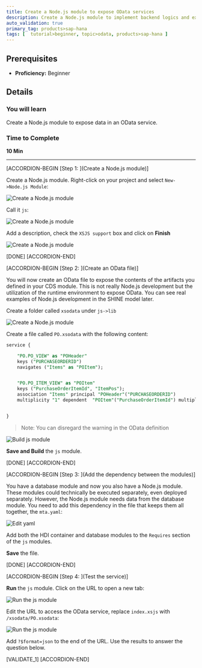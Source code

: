 ```yaml
---
title: Create a Node.js module to expose OData services
description: Create a Node.js module to implement backend logics and expose OData services
auto_validation: true
primary_tag: products>sap-hana
tags: [  tutorial>beginner, topic>odata, products>sap-hana ]
---
```


## Prerequisites
 - **Proficiency:** Beginner

## Details
### You will learn  
Create a Node.js module to expose data in an OData service.

### Time to Complete
**10 Min**

---

[ACCORDION-BEGIN [Step 1: ](Create a Node.js module)]

Create a Node.js module. Right-click on your project and select `New->Node.js Module`:

![Create a Node.js module](1.png)

Call it `js`:

![Create a Node.js module](2.png)

Add a description, check the `XSJS support` box and click on **Finish**

![Create a Node.js module](3.png)

[DONE]
[ACCORDION-END]

[ACCORDION-BEGIN [Step 2: ](Create an OData file)]

You will now create an OData file to expose the contents of the artifacts you defined in your CDS module. This is not really Node.js development but the utilization of the runtime environment to expose OData. You can see real examples of Node.js development in the SHINE model later.

Create a folder called `xsodata` under `js->lib`

![Create a Node.js module](4.png)

Create a file called `PO.xsodata` with the following content:

```sql
service {

	"PO.PO_VIEW" as "POHeader"
	keys ("PURCHASEORDERID")
	navigates ("Items" as "POItem");


	"PO.PO_ITEM_VIEW" as "POItem"
	keys ("PurchaseOrderItemId", "ItemPos");
	association "Items" principal "POHeader"("PURCHASEORDERID")
	multiplicity "1" dependent  "POItem"("PurchaseOrderItemId") multiplicity "*";


}
```

>Note: You can disregard the warning in the OData definition

![Build js module](5.png) 

**Save and Build** the `js` module.

[DONE]
[ACCORDION-END]

[ACCORDION-BEGIN [Step 3: ](Add the dependency between the modules)]

You have a database module and now you also have a Node.js module. These modules could technically be executed separately, even deployed separately. However, the Node.js module needs data from the database module. You need to add this dependency in the file that keeps them all together, the `mta.yaml`:

![Edit yaml](7.png)

Add both the HDI container and database modules to the `Requires` section of the `js` modules.

**Save** the file.

[DONE]
[ACCORDION-END]


[ACCORDION-BEGIN [Step 4: ](Test the service)]

**Run** the `js` module. Click on the URL to open a new tab:

![Run the js module](8.png)

Edit the URL to access the OData service, replace `index.xsjs` with `/xsodata/PO.xsodata`:

![Run the js module](9.png)

Add `?$format=json` to the end of the URL. Use the results to answer the question below.

[VALIDATE_1]
[ACCORDION-END]
